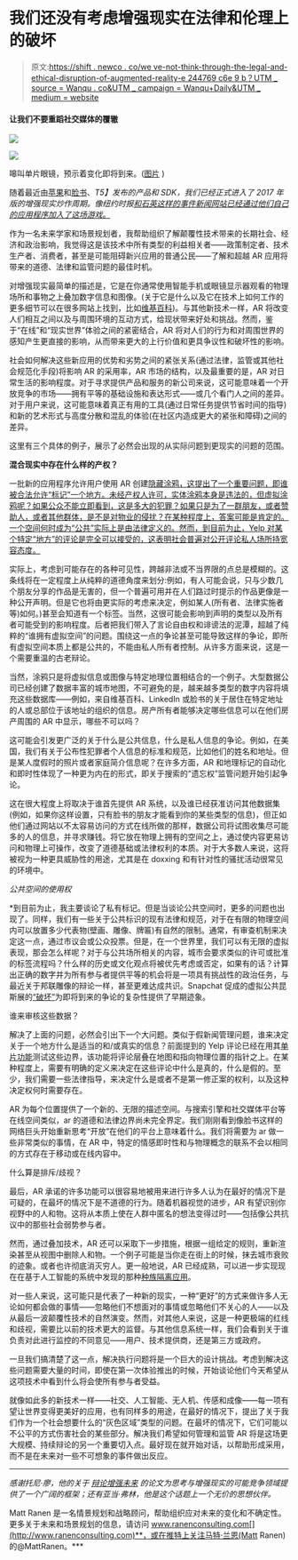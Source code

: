 # 我们还没有考虑增强现实在法律和伦理上的破坏

> 原文:[https://shift . newco . co/we ve-not-think-through-the-legal-and-ethical-disruption-of-augmented-reality-e 244769 c6e 9 b？UTM _ source = Wanqu . co&UTM _ campaign = Wanqu+Daily&UTM _ medium = website](https://shift.newco.co/weve-not-thought-through-the-legal-and-ethical-disruption-of-augmented-reality-e244769c6e9b?utm_source=wanqu.co&utm_campaign=Wanqu+Daily&utm_medium=website)

#### 让我们不要重蹈社交媒体的覆辙



![](../Images/0364a66d485fa0094f19df758f516581.png)

<noscript><img data-lazy-fallback="1" decoding="async" src="../Images/0364a66d485fa0094f19df758f516581.png" data-recalc-dims="1" data-original-src="https://i0.wp.com/shift.newco.co/wp-content/uploads/2017/10/1*r7_xW0C8-PYDMwNSAAXcPg.png?w=660&amp;ssl=1"/></noscript>

嗥叫单片眼镜，预示着变化即将到来。([图片](https://talentim.wordpress.com/2012/08/14/yelp-me/) )



随着最近由[苹果](https://venturebeat.com/2017/06/05/apple-unveils-arkit-wants-developers-to-turn-ios-into-the-largest-ar-platform-in-the-world/)和[脸书](https://www.nytimes.com/2017/04/18/technology/mark-zuckerberg-sees-augmented-reality-ecosystem-in-facebook.html)、*T5】发布的产品和 SDK，我们已经正式进入了 2017 年版的增强现实炒作周期。像纽约时报[和石英](https://digiday.com/media/ny-times-launches-first-augmented-reality-project/)[这样的事件新闻网站已经通过他们自己的应用程序*加入了这场游戏。*](https://qz.com/1072252/quartzs-iphone-app-now-includes-news-stories-in-augmented-reality/)*

作为一名未来学家和场景规划者，我帮助组织了解颠覆性技术带来的长期社会、经济和政治影响，我觉得这是该技术中所有类型的利益相关者——政策制定者、技术生产者、消费者，甚至是可能阻碍新兴应用的普通公民——了解和超越 AR 应用将带来的道德、法律和监管问题的最佳时机。

对增强现实最简单的描述是，它是在你通常使用智能手机或眼镜显示器观看的物理场所和事物之上叠加数字信息和图像。(关于它是什么以及它在技术上如何工作的更多细节可以在很多网站上找到，比如[维基百科](https://en.wikipedia.org/wiki/Augmented_reality))。与其他新技术一样，AR 将改变人们相互之间以及与周围环境的互动方式，给现状带来好处和挑战。然而，鉴于“在线”和“现实世界”体验之间的紧密结合，AR 将对人们的行为和对周围世界的感知产生更直接的影响，从而带来更大的上行价值和更具争议性和破坏性的影响。

社会如何解决这些新应用的优势和劣势之间的紧张关系(通过法律，监管或其他社会规范化手段)将影响 AR 的采用率，AR 市场的结构，以及最重要的是，AR 对日常生活的影响程度。对于寻求提供产品和服务的新公司来说，这可能意味着一个开放竞争的市场——拥有平等的基础设施和表达形式——或几个看门人之间的差异。对于用户来说，这可能意味着真正有用的工具(通过日常任务提供节省时间的指导)和新的艺术形式与高度分散和混乱的体验(在社区内造成更大的紧张和障碍)之间的差异。

这里有三个具体的例子，展示了必然会出现的从实际问题到更现实的问题的范围。

**混合现实中存在什么样的产权？**

一批新的应用程序允许用户使用 AR 创建[隐藏涂鸦，这提出了一个重要问题，即谁被合法允许“标记”一个地方。未经产权人许可，实体涂鸦本身是违法的，但虚拟涂鸦呢？如果公众不能立即看到，这是多大的犯罪？如果只是为了一群朋友，或者赞助人，或者其他群体，是不是对物业的侵扰？在某种程度上，答案可能是肯定的。一个空间何时成为“公共”实际上是由法律定义的。然而，到目前为止，Yelp 对某个特定“地方”的评论是完全可以接受的，这表明社会普遍对公开评论私人场所持宽容态度。](https://www.fastcodesign.com/3068638/ghostpaint-a-vr-graffiti-app-that-lets-you-play-banksy)

实际上，考虑到可能存在的各种可见性，跨越非法或不当界限的点总是模糊的。这条线将在一定程度上从纯粹的道德角度来划分:例如，有人可能会说，只与少数几个朋友分享的作品是无害的，但一个普遍可用并在人们路过时提示的作品更像是一种公开声明。但是它也将由更实际的考虑来决定，例如某人(所有者、法律实施者等)如何。)甚至会知道有一个标签。当然，这很可能会影响到声明的类型以及所有者可能受到的影响程度。后者把我们带入了言论自由权和诽谤法的泥潭，超越了纯粹的“谁拥有虚拟空间”的问题。围绕这一点的争论甚至可能导致这样的争论，即所有虚拟空间本质上都是公共的，不能由私人所有者控制。从许多方面来说，这是一个需要重温的古老辩论。

当然，涂鸦只是将虚拟信息或图像与特定地理位置相结合的一个例子。大型数据公司已经创建了数据丰富的城市地图，不可避免的是，越来越多类型的数字内容将填充这些数据库——例如，来自维基百科、LinkedIn 或脸书的关于居住在特定地址的人或总部位于该地址的组织的信息。房产所有者能够决定哪些信息可以在他们房产周围的 AR 中显示，哪些不可以吗？

这可能会引发更广泛的关于什么是公共信息，什么是私人信息的争论。例如，在美国，我们有关于公布性犯罪者个人信息的标准和规范，比如他们的姓名和地址。但是某人度假时的照片或者家庭简介信息呢？在许多方面，AR 和地理标记的自动化和即时性体现了一种更为内在的形式，即关于搜索的“遗忘权”监管问题开始引起争论。

这在很大程度上将取决于谁首先提供 AR 系统，以及谁已经获准访问其他数据集(例如，如果你这样设置，只有脸书的朋友才能看到你的某些类型的信息)，但正如他们通过网站以不太容易访问的方式在线所做的那样，数据公司将试图收集尽可能多的人的信息，并寻求赚钱。将它放在物理上拥有的空间之上，通过使内容更易访问和物理上可操作，改变了道德基础或法律权利的本质。对于大多数人来说，这将被视为一种更具威胁性的用途，尤其是在 doxxing 和有针对性的骚扰活动很常见的环境中。

*公共空间的使用权*

 *到目前为止，我主要谈论了私有标记。但是当谈论公共空间时，更多的问题也出现了。同样，我们有一些关于公共标识的现有法律和规范，对于在有限的物理空间内可以放置多少代表物(壁画、雕像、牌匾)有自然的限制。通常，有审查机制来决定这一点，通过市议会或公众投票。但是，在一个世界里，我们可以有无限的虚拟表现，那会怎么样呢？对于与公共场所相关的内容，城市会要求类似的许可或批准的标签流程吗？什么样的历史或文化观点将被优先考虑或否定，如果有的话？计算出正确的数字并为所有参与者提供平等的机会将是一项具有挑战性的政治任务，与最近关于邦联雕像的辩论一样，甚至更难达成共识。Snapchat 促成的虚拟公共昆斯展的[“破坏”](https://www.nytimes.com/2017/10/10/arts/design/augmented-reality-jeff-koons.html)为即将到来的争论的复杂性提供了早期迹象。

谁来审核这些数据？

解决了上面的问题，必然会引出下一个大问题。类似于假新闻管理问题，谁来决定关于一个地方什么是适当的和/或真实的信息？前面提到的 Yelp 评论已经在用其[单片功能](https://www.wired.com/2009/08/yelp-ar/)测试这些边界，该功能将评论层叠在地图和指向物理位置的指针之上。在某种程度上，需要有明确的定义来决定在这些评论中什么是真的，什么是假的。至少，我们需要一些法律指导，来决定什么是或者不是第一修正案的权利，以及这种决定权何时需要存在。

AR 为每个位置提供了一个新的、无限的描述空间。与搜索引擎和社交媒体平台等在线空间类似，ar 的道德和法律边界尚未完全界定。我们刚刚看到像脸书这样的网络巨头开始重新思考“开放”在他们的平台上意味着什么。我们将需要为 ar 做一些非常类似的事情，在 AR 中，特定的情感即时性和与物理概念的联系不会以相同的方式存在于移动或在线内容中。

什么算是排斥/歧视？

最后，AR 承诺的许多功能可以很容易地被用来进行许多人认为在最好的情况下是可疑的，在最坏的情况下是不道德的行为。随着机器视觉的进步，AR 有望识别你视野中的人和物。这将从本质上使在人群中匿名的想法变得过时——包括像公共抗议中的那些社会弱势参与者。

然而，通过叠加技术，AR 还可以采取下一步措施，根据一组给定的规则，重新渲染甚至从视图中删除人和物。一个例子可能是当你走在街上的时候，抹去城市衰败的迹象。或者也许彻底消灭穷人。更一般地说，AR 已经成熟，可以进一步实现现在在基于人工智能的系统中发现的那种[种族隔离应用](https://www.nytimes.com/2016/06/26/opinion/sunday/artificial-intelligences-white-guy-problem.html)。

对一些人来说，这可能只是代表了一种新的现实，一种“更好”的方式来做许多人无论如何都会做的事情——忽略他们不想面对的事情或忽略他们不关心的人——以及从最后一波颠覆性技术的自然演变。然而，对其他人来说，这是一种更极端的红线和歧视，需要比以前的技术更大的监督。与其他信息系统一样，我们会看到关于谁负责对此进行监控的不同意见——用户、技术提供商，还是第三方或政府。

一旦我们搞清楚了这一点，解决执行问题将是一个巨大的设计挑战。考虑到解决这些问题需要大量的时间，即使在第一次体验推出的时候，开始谈论他们今天希望从这项技术中看到什么将会使所有参与者受益。

就像如此多的新技术一样——社交、人工智能、无人机、传感和成像——每一项有望让世界变得更美好的应用，也有同样多的用途，在最好的情况下，提出了关于我们作为一个社会想要什么的“灰色区域”类型的问题。在最坏的情况下，它们可能以不公平的方式伤害社会的某些部分。解决我们希望如何管理和监管 AR 将是这场更大规模、持续辩论的另一个重要切入点。最好现在就开始对话，以帮助形成采用，而不是在未来对一些不可想象的事件做出反应。

* * *

*感谢托尼·廖，他的关于* [*辩论增强未来*](https://www.computer.org/csdl/proceedings/ismar-amh/2012/4663/00/06483982.pdf) *的论文为思考与增强现实的可能竞争领域提供了一个广阔的框架；还有亚当·弗林，他是这个话题上一个无价的思想伙伴。*

Matt Ranen 是一名情景规划和战略顾问，帮助组织应对未来的变化和不确定性。更多关于未来和场景规划的信息，请访问 www.ranenconsulting.com[](http://www.ranenconsulting.com)**，或在推特上关注马特·兰恩(Matt Ranen)的@MattRanen。***